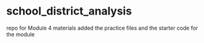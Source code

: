 # school_district_analysis
repo for Module 4 materials
added the practice files
and the starter code for the module
